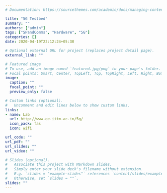 ```yaml
---
# Documentation: https://sourcethemes.com/academic/docs/managing-content/

title: "5G Testbed"
summary: ""
authors: ["admin"]
tags: ["SPandComms", "Hardware", "5G"]
categories: []
date: 2020-04-19T22:12:24+05:30

# Optional external URL for project (replaces project detail page).
external_link: ""

# Featured image
# To use, add an image named `featured.jpg/png` to your page's folder.
# Focal points: Smart, Center, TopLeft, Top, TopRight, Left, Right, BottomLeft, Bottom, BottomRight.
image:
  caption: ""
  focal_point: ""
  preview_only: false

# Custom links (optional).
#   Uncomment and edit lines below to show custom links.
links:
- name: Lab
  url: http://www.ee.iitm.ac.in/5g/
  icon_pack: fas
  icon: wifi

url_code: ""
url_pdf: ""
url_slides: ""
url_video: ""

# Slides (optional).
#   Associate this project with Markdown slides.
#   Simply enter your slide deck's filename without extension.
#   E.g. `slides = "example-slides"` references `content/slides/example-slides.md`.
#   Otherwise, set `slides = ""`.
slides: ""
---
```


